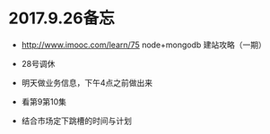 
# 2017.9.26备忘

* http://www.imooc.com/learn/75   node+mongodb 建站攻略（一期）

* 28号调休

* 明天做业务信息，下午4点之前做出来

* 看第9第10集

* 结合市场定下跳槽的时间与计划
